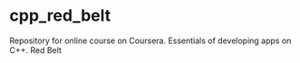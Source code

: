 # cpp_red_belt
Repository for online course on Coursera. Essentials of developing apps on C++. Red Belt
